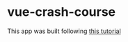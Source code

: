 # vue-crash-course

This app was built following [this tutorial](https://www.youtube.com/watch?v=VeNfHj6MhgA&t=1429s)

